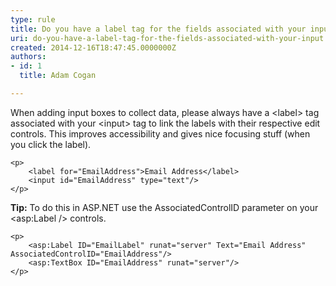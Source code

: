 ```yaml
---
type: rule
title: Do you have a label tag for the fields associated with your input?
uri: do-you-have-a-label-tag-for-the-fields-associated-with-your-input
created: 2014-12-16T18:47:45.0000000Z
authors:
- id: 1
  title: Adam Cogan

---
```


 
When adding input boxes to collect data, please always have a &lt;label&gt; tag                     associated with your &lt;input&gt; tag to link the labels with their respective                     edit controls. This improves accessibility and gives nice focusing stuff (when you                     click the label).
 

```
<p>
    <label for="EmailAddress">Email Address</label>
    <input id="EmailAddress" type="text"/>
</p>
```


**Tip:** To do this in ASP.NET use the AssociatedControlID parameter on your &lt;asp:Label /&gt;                     controls.


```
<p>
    <asp:Label ID="EmailLabel" runat="server" Text="Email Address" AssociatedControlID="EmailAddress"/>
    <asp:TextBox ID="EmailAddress" runat="server"/>
</p>
```


